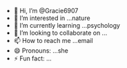 - 👋 Hi, I’m @Gracie6907
- 👀 I’m interested in ...nature
- 🌱 I’m currently learning ...psychology
- 💞️ I’m looking to collaborate on ...
- 📫 How to reach me ...email
- 😄 Pronouns: ...she
- ⚡ Fun fact: ...

<!---
Gracie6907/Gracie6907 is a ✨ special ✨ repository because its `README.md` (this file) appears on your GitHub profile.
You can click the Preview link to take a look at your changes.
--->
